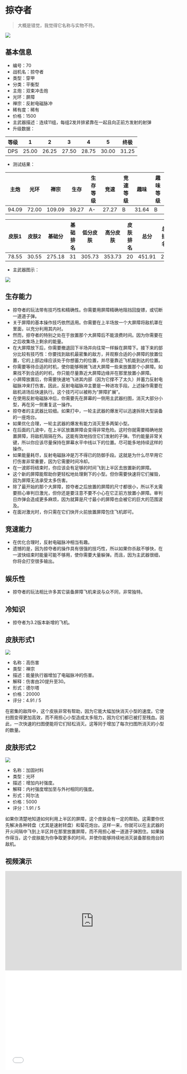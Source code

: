 # 掠夺者

> 大概是错觉，我觉得它名称与实物不符。

<img src="/ships/ship_70.png" style={{zoom:1}}/>

## 基本信息

- 编号：70
- 战机名：掠夺者
- 类型：穿甲
- 分类：平衡型
- 主炮：双束冲击炮
- 光环：屏障
- 禅宗：反射电磁脉冲
- 稀有度：稀有
- 价格：1500
- 主武器描述：连续11组，每组2发并排紧靠在一起且向正前方发射的射弹
- 升级数据：

| 等级 | 1 | 2 | 3 | 4 | 5 | 终极 |
|--|--|--|--|--|--|--|
| DPS | 25.00 | 26.25 | 27.50 | 28.75 | 30.00 | 31.25 |

- 测试结果：

| 主炮 | 光环 | 禅宗 | 生存 | 生存等级 | 竞速 | 竞速等级 | 趣味 | 趣味等级 |
|--|--|--|--|--|--|--|--|--|
| 94.09 | 72.00 | 109.09 | 39.27 | A- | 27.27 | B | 31.64 | B |

| 皮肤1 | 皮肤2 | 基础分 | 基础排名 | 低分皮肤 | 高分皮肤 | 皮肤排名 | 总分 | 总排名 |
|--|--|--|--|--|--|--|--|--|
| 78.55 | 30.55 | 275.18 | 31 | 305.73 | 353.73 | 20 | 451.91 | 25 |

- 主武器图示：

<img src="/illustration/main_70.gif" style={{zoom:1}}/>

## 生存能力

- 掠夺者的玩法带有技巧性和精确性。你需要用屏障精确地阻挡回旋镖，或切断一道道子弹。
- 关于屏障的基本操作技巧依然适用。你需要在上半场放一个大屏障将敌机罩在里面，以充分利用其内衬。
- 然而，掠夺者的特别之处在于放置那个大屏障后不能浪费时间。因为你需要在之后收集场上剩余的能量。
- 在大屏障放下后，你需要撤退回下半场并向往常一样躲在屏障下。接下来的部分比较有技巧性：你要找到敌机最密集的敌方，并观察合适的小屏障的放置位置，它的上部边缘应该处于你想蓄力的位置，并尽量靠近飞机能到达的位置。
- 你需要等待合适的时机，使你能够稍微飞进大屏障一些来放置那个小屏障。如果找不到合适的时机，你只能尽量靠近大屏障边缘并在那里放置小屏障。
- 小屏障放置后，你需要快速地飞进其内部（因为它撑不了太久）并蓄力反射电磁脉冲来打伤害。因此，反射电磁脉冲主要是一种进攻手段。上述操作需要在敌机进场后快速执行。这个技巧可以被称为“屏障扩展”。
- 在使用反射电磁脉冲后，你需要先在屏幕的一侧用主武器扫图，消灭大部分小型，再在另一侧重复这一操作。
- 掠夺者的主武器比较细。如果打中，一轮主武器的爆发可以迅速拆除大型装备的一座炮台。
- 如果优化合理，一轮主武器的爆发有能力消灭至多两架小型。
- 在后面的几波中，在上半区放置屏障会变得非常危险。这时你就需要精确地放置屏障，将敌机阻隔在外。这能有效地挡住它们发射的子弹。节约能量非常关键，所以你应该尽量保持在屏幕水平中线以下的位置。尽可能多地持续这样的操作。
- 如果能量耗尽，反射电磁脉冲是万不得已的防御手段。这就是为什么尽早用它打伤害非常重要，因为它需要时间冷却。
- 在一波即将结束时，你应该会有足够的时间飞到上半区去放置新的屏障。
- 这个新的屏障能帮助你更轻松地处理剩下的小型。但你需要快速将它们摧毁，因为屏障无法承受太多伤害。
- 除了最开始的那个大屏障，掠夺者之后放置的屏障的尺寸都很小，所以不太需要担心审判日激光，但你还是要注意不要不小心在它正前方放置小屏障。审判日炸弹会造成更多麻烦，因为就算是尺寸最小的屏障也会被它的巨大的范围波及。
- 在面对激光时，你只需在它们快开火前放置屏障包住飞机即可。

## 竞速能力

- 在优化合理时，反射电磁脉冲相当有趣。
- 遗憾的是，因为掠夺者的操作具有很强的技巧性，所以如果你杀敌不够快，在一波快结束时能量可能不够用，使你需要大量躲弹。而且，因为主武器很细，你将会打空很多输出。

## 娱乐性

- 掠夺者的玩法相比许多其它装备屏障飞机来说与众不同，非常独特。

## 冷知识

- 掠夺者为3.2版本新增的飞机。

## 皮肤形式1

<img src="/ships/ship_70_apex_1.png" style={{zoom:1}}/>

- 名称：高伤害
- 类型：禅宗
- 描述：能量执行器增加了电磁脉冲的伤害。
- 解释：伤害由20提升至30。
- 形式：德尔塔
- 价格：20000
- 评分：4.91 / 5

在密集的敌阵中，这个皮肤非常有帮助，因为它能大幅加快消灭小型的速度。它使扫图变得更加高效，而不用担心小型造成太多阻力，因为它们都已被打至残血。因此，一次快速的扫图便能将它们轻松消灭。这等同于增加了每次扫图所消灭的小型的数量。

## 皮肤形式2

<img src="/ships/ship_70_apex_2.png" style={{zoom:1}}/>

- 名称：加固衬料
- 类型：光环
- 描述：增加内衬强度。
- 解释：内衬强度增加至与外衬相同的强度。
- 形式：阿尔法
- 价格：5000
- 评分：1.91 / 5

如果你清楚地知道如何利用上半区的屏障，这个皮肤会有一定的帮助。这需要你优先解决各种转盘（尤其是速射转盘）和菊花炮台。这样一来，你就可以在主武器的开火间隔中飞到上半区并在那里放置屏障，而不用担心被一道道子弹困住。如果操作得当，这个皮肤能为你争取更多的时间，并使你能够持续地消灭装备那些炮台的敌机。

## 视频演示

<iframe width="560" height="315" src="https://www.youtube.com/embed/Nn1KADrBtH8?si=G8Ci8uIqVWosBcWq" title="YouTube video player" frameborder="0" allow="accelerometer; autoplay; clipboard-write; encrypted-media; gyroscope; picture-in-picture; web-share" referrerpolicy="strict-origin-when-cross-origin" allowfullscreen></iframe>

<br/>

<iframe width="560" height="315" src="//player.bilibili.com/player.html?aid=559612815&bvid=BV1Ae4y1m7gP&cid=875885068&p=1&autoplay=false" scrolling="no" border="0" frameborder="no" allow="accelerometer; autoplay; clipboard-write; encrypted-media; gyroscope; picture-in-picture; web-share" framespacing="0" allowfullscreen="true"> </iframe>